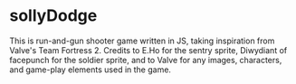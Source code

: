 sollyDodge
==========

This is run-and-gun shooter game written in JS, taking inspiration from Valve's Team Fortress 2. Credits to E.Ho for the sentry sprite, Diwydiant of facepunch for the soldier sprite, and to Valve for any images, characters, and game-play elements used in the game.